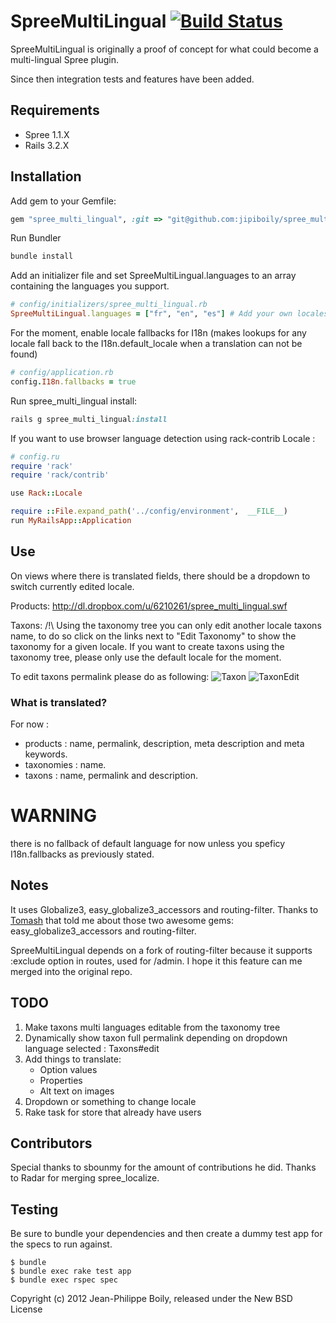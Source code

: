 # SpreeMultiLingual [![Build Status](https://secure.travis-ci.org/jipiboily/spree_multi_lingual.png?branch=master)](http://travis-ci.org/jipiboily/spree_multi_lingual)

SpreeMultiLingual is originally a proof of concept for what could become a multi-lingual Spree plugin.

Since then integration tests and features have been added.

## Requirements
 - Spree 1.1.X
 - Rails 3.2.X


## Installation
Add gem to your Gemfile:

```ruby
gem "spree_multi_lingual", :git => "git@github.com:jipiboily/spree_multi_lingual.git"
```

Run Bundler

```ruby
bundle install
```

Add an initializer file and set SpreeMultiLingual.languages to an array containing the languages you support.

```ruby
# config/initializers/spree_multi_lingual.rb
SpreeMultiLingual.languages = ["fr", "en", "es"] # Add your own locales here
```

For the moment, enable locale fallbacks for I18n (makes lookups for any locale fall back to the I18n.default_locale when a translation can not be found)

```ruby
# config/application.rb
config.I18n.fallbacks = true
```

Run spree_multi_lingual install:

```ruby
rails g spree_multi_lingual:install
```

If you want to use browser language detection using rack-contrib Locale :

```ruby
# config.ru
require 'rack'
require 'rack/contrib'

use Rack::Locale

require ::File.expand_path('../config/environment',  __FILE__)
run MyRailsApp::Application
```

## Use
On views where there is translated fields, there should be a dropdown to switch currently edited locale. 

Products:
http://dl.dropbox.com/u/6210261/spree_multi_lingual.swf

Taxons:
/!\ Using the taxonomy tree you can only edit another locale taxons name, to do so click on the links next to "Edit Taxonomy" to show the taxonomy for a given locale.
If you want to create taxons using the taxonomy tree, please only use the default locale for the moment.

To edit taxons permalink please do as following:
![Taxon](http://i44.tinypic.com/dqir20.png)
![TaxonEdit](http://i40.tinypic.com/v78lmt.png)

### What is translated?

For now :
- products : name, permalink, description, meta description and meta keywords.
- taxonomies : name.
- taxons : name, permalink and description.

# WARNING
there is no fallback of default language for now unless you speficy I18n.fallbacks as previously stated.

## Notes

It uses Globalize3, easy_globalize3_accessors and routing-filter. Thanks to [Tomash](https://github.com/tomash) that told me about those two awesome gems: easy_globalize3_accessors and routing-filter.

SpreeMultiLingual depends on a fork of routing-filter because it supports :exclude option in routes, used for /admin. I hope it this feature can me merged into the original repo.

## TODO

1. Make taxons multi languages editable from the taxonomy tree
2. Dynamically show taxon full permalink depending on dropdown language selected : Taxons#edit
3. Add things to translate:
	- Option values
	- Properties
	- Alt text on images
4. Dropdown or something to change locale
5. Rake task for store that already have users

## Contributors

Special thanks to sbounmy for the amount of contributions he did. Thanks to Radar for merging spree_localize.

## Testing

Be sure to bundle your dependencies and then create a dummy test app for the specs to run against.

    $ bundle
    $ bundle exec rake test app
    $ bundle exec rspec spec

Copyright (c) 2012 Jean-Philippe Boily, released under the New BSD License